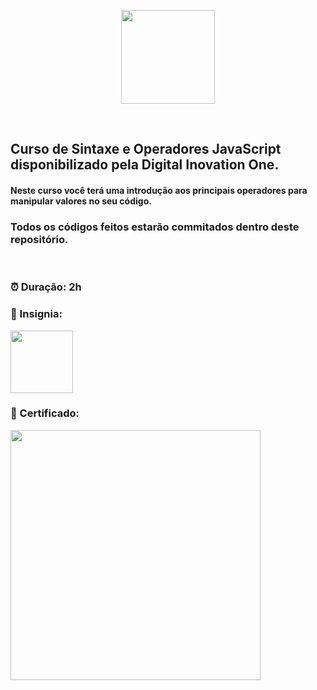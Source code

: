 <p align="center">
<img src="https://hermes.digitalinnovation.one/courses/cover/22efbe24-6719-4210-a850-935468e140d4_cover.png" height="150" >
</p><br>
<p align="center">
<h2> Curso de Sintaxe e Operadores JavaScript disponibilizado pela Digital Inovation One.</h2>
<h4> Neste curso você terá uma introdução aos principais operadores para manipular valores no seu código.</h4>

<h3> Todos os códigos feitos estarão commitados dentro deste repositório.</h3>
<br>
<h3> ⏰ Duração: 2h</h3>
<h3> 🏅 Insignia:</h3>
<a href="#"><img src="https://hermes.digitalinnovation.one/courses/badge/22efbe24-6719-4210-a850-935468e140d4.png" height="100"></a><br>
<h3> 🧾 Certificado:</h3>
<a href="https://www.dio.me/certificate/4AE86B11/share" target="_blank"><img src="https://hermes.digitalinnovation.one/certificates/cover/4AE86B11.jpg" height="400"></a>

</p>
